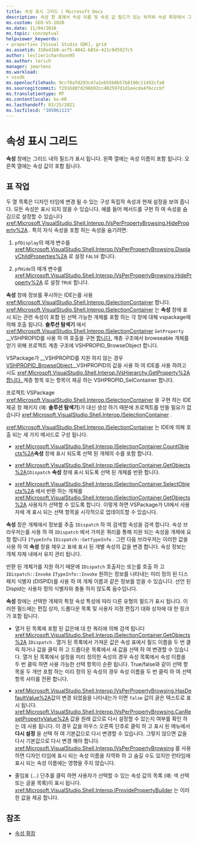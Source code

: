 ```yaml
---
title: 속성 표시 그리드 | Microsoft Docs
description: 속성 창 표에서 속성 이름 및 속성 값 필드가 있는 위치와 속성 확장에서 그리드를 사용 하는 방법에 대해 알아봅니다.
ms.custom: SEO-VS-2020
ms.date: 11/04/2016
ms.topic: conceptual
helpviewer_keywords:
- properties [Visual Studio SDK], grid
ms.assetid: 318e41b0-acf5-4842-b85e-421c9d5927c5
author: leslierichardson95
ms.author: lerich
manager: jmartens
ms.workload:
- vssdk
ms.openlocfilehash: 9ccf8afd293c47a1eb55b0b57b8190c11492cfa8
ms.sourcegitcommit: f2916d8fd296b92cc402597d1d1eecda4f6cccbf
ms.translationtype: MT
ms.contentlocale: ko-KR
ms.lasthandoff: 03/25/2021
ms.locfileid: "105061123"
---
```

# <a name="properties-display-grid"></a>속성 표시 그리드

**속성** 창에는 그리드 내의 필드가 표시 됩니다. 왼쪽 열에는 속성 이름이 포함 됩니다. 오른쪽 열에는 속성 값이 포함 됩니다.

## <a name="work-with-the-grid"></a>표 작업

두 열 목록은 디자인 타임에 변경 될 수 있는 구성 독립적 속성과 현재 설정을 보여 줍니다. 모든 속성은 표시 되지 않을 수 있습니다. 예를 들어 메서드를 구현 하 여 속성을 숨김으로 설정할 수 있습니다 <xref:Microsoft.VisualStudio.Shell.Interop.IVsPerPropertyBrowsing.HideProperty%2A> . 특히 자식 속성을 포함 하는 속성을 숨기려면:

1. `pfDisplay`의 매개 변수를 <xref:Microsoft.VisualStudio.Shell.Interop.IVsPerPropertyBrowsing.DisplayChildProperties%2A> 로 설정 `FALSE` 합니다.

2. `pfHide`의 매개 변수를 <xref:Microsoft.VisualStudio.Shell.Interop.IVsPerPropertyBrowsing.HideProperty%2A> 로 설정 `TRUE` 합니다.

**속성** 창에 정보를 푸시하는 IDE는를 사용 <xref:Microsoft.VisualStudio.Shell.Interop.ISelectionContainer> 합니다. <xref:Microsoft.VisualStudio.Shell.Interop.ISelectionContainer> 는 **속성** 창에 표시 되는 관련 속성이 포함 된 선택 가능한 개체를 포함 하는 각 창에 대해 vspackage에 의해 호출 됩니다. **솔루션 탐색기** 에서 <xref:Microsoft.VisualStudio.Shell.Interop.ISelectionContainer> `GetProperty` __VSHPROPID를 사용 하 여 호출을 구현 [합니다.](<xref:Microsoft.VisualStudio.Shell.Interop.__VSHPROPID.VSHPROPID_BrowseObject>) 계층 구조에서 browseable 개체를 얻기 위해 프로젝트 계층 구조에 VSHPROPID_BrowseObject 합니다.

VSPackage가 __VSHPROPID를 지원 하지 않는 경우 [ VSHPROPID_BrowseObject](<xref:Microsoft.VisualStudio.Shell.Interop.__VSHPROPID.VSHPROPID_BrowseObject>)__VSHPROPID의 값을 사용 하 여 IDE를 사용 하려고 시도 <xref:Microsoft.VisualStudio.Shell.Interop.IVsHierarchy.GetProperty%2A> [합니다. ](<xref:Microsoft.VisualStudio.Shell.Interop.__VSHPROPID.VSHPROPID_SelContainer>) 계층 항목 또는 항목이 제공 하는 VSHPROPID_SelContainer 합니다.

프로젝트 VSPackage <xref:Microsoft.VisualStudio.Shell.Interop.ISelectionContainer> 을 구현 하는 IDE 제공 창 패키지 (예: **솔루션 탐색기**)가 대신 생성 하기 때문에 프로젝트를 만들 필요가 없습니다 <xref:Microsoft.VisualStudio.Shell.Interop.ISelectionContainer> .

<xref:Microsoft.VisualStudio.Shell.Interop.ISelectionContainer> 는 IDE에 의해 호출 되는 세 가지 메서드로 구성 됩니다.

- <xref:Microsoft.VisualStudio.Shell.Interop.ISelectionContainer.CountObjects%2A>**속성** 창에 표시 되도록 선택 된 개체의 수를 포함 합니다.

- <xref:Microsoft.VisualStudio.Shell.Interop.ISelectionContainer.GetObjects%2A>`IDispatch` **속성** 창에 표시 되도록 선택 된 개체를 반환 합니다.

- <xref:Microsoft.VisualStudio.Shell.Interop.ISelectionContainer.SelectObjects%2A> 에서 반환 하는 개체를 <xref:Microsoft.VisualStudio.Shell.Interop.ISelectionContainer.GetObjects%2A> 사용자가 선택할 수 있도록 합니다. 이렇게 하면 VSPackage가 UI에서 사용자에 게 표시 되는 선택 항목을 시각적으로 업데이트할 수 있습니다.

**속성** 창은 개체에서 정보를 추출 `IDispatch` 하 여 검색할 속성을 검색 합니다. 속성 브라우저는를 사용 하 여 `IDispatch` 에서 가져온 쿼리를 통해 지원 되는 속성을 개체에 요청 합니다 `ITypeInfo` `IDispatch::GetTypeInfo` . 그런 다음 브라우저는 이러한 값을 사용 하 여 **속성** 창을 채우고 표에 표시 된 개별 속성의 값을 변경 합니다. 속성 정보는 개체 자체 내에서 유지 관리 됩니다.

반환 된 개체가를 지원 하기 때문에 `IDispatch` 호출자는 또는를 호출 하 고 `IDispatch::Invoke` `ITypeInfo::Invoke` 원하는 정보를 나타내는 미리 정의 된 디스패치 식별자 (DISPID)를 사용 하 여 개체 이름과 같은 정보를 얻을 수 있습니다. 선언 된 Dispid는 사용자 정의 식별자와 충돌 하지 않도록 음수입니다.

**속성** 창에는 선택한 개체의 특정 속성 특성에 따라 다른 유형의 필드가 표시 됩니다. 이러한 필드에는 편집 상자, 드롭다운 목록 및 사용자 지정 편집기 대화 상자에 대 한 링크가 포함 됩니다.

- 열거 된 목록에 포함 된 값은에 대 한 쿼리에 의해 검색 됩니다 <xref:Microsoft.VisualStudio.Shell.Interop.ISelectionContainer.GetObjects%2A> `IDispatch` . 열거 된 목록에서 가져온 값은 속성 표에서 필드 이름을 두 번 클릭 하거나 값을 클릭 하 고 드롭다운 목록에서 새 값을 선택 하 여 변경할 수 있습니다. 열거 된 목록에서 설정을 미리 정의한 속성의 경우 속성 목록에서 속성 이름을 두 번 클릭 하면 사용 가능한 선택 항목이 순환 됩니다. True/false와 같이 선택 항목을 두 개만 포함 하는 미리 정의 된 속성의 경우 속성 이름을 두 번 클릭 하 여 선택 항목 사이를 전환 합니다.

- <xref:Microsoft.VisualStudio.Shell.Interop.IVsPerPropertyBrowsing.HasDefaultValue%2A>값이 변경 되었음을 나타내는가 이면 `false` 값이 굵은 텍스트로 표시 됩니다. <xref:Microsoft.VisualStudio.Shell.Interop.IVsPerPropertyBrowsing.CanResetPropertyValue%2A> 값을 원래 값으로 다시 설정할 수 있는지 여부를 확인 하는 데 사용 됩니다. 이 경우 값을 마우스 오른쪽 단추로 클릭 하 고 표시 된 메뉴에서 **다시 설정** 을 선택 하 여 기본값으로 다시 변경할 수 있습니다. 그렇지 않으면 값을 다시 기본값으로 다시 변경 해야 합니다. <xref:Microsoft.VisualStudio.Shell.Interop.IVsPerPropertyBrowsing> 를 사용 하면 디자인 타임에 표시 되는 속성 이름을 지역화 하 고 숨길 수도 있지만 런타임에 표시 되는 속성 이름에는 영향을 주지 않습니다.

- 줄임표 (...) 단추를 클릭 하면 사용자가 선택할 수 있는 속성 값의 목록 (예: 색 선택 또는 글꼴 목록)이 표시 됩니다. <xref:Microsoft.VisualStudio.Shell.Interop.IProvidePropertyBuilder> 는 이러한 값을 제공 합니다.

## <a name="see-also"></a>참조

- [속성 확장](../../extensibility/internals/extending-properties.md)
